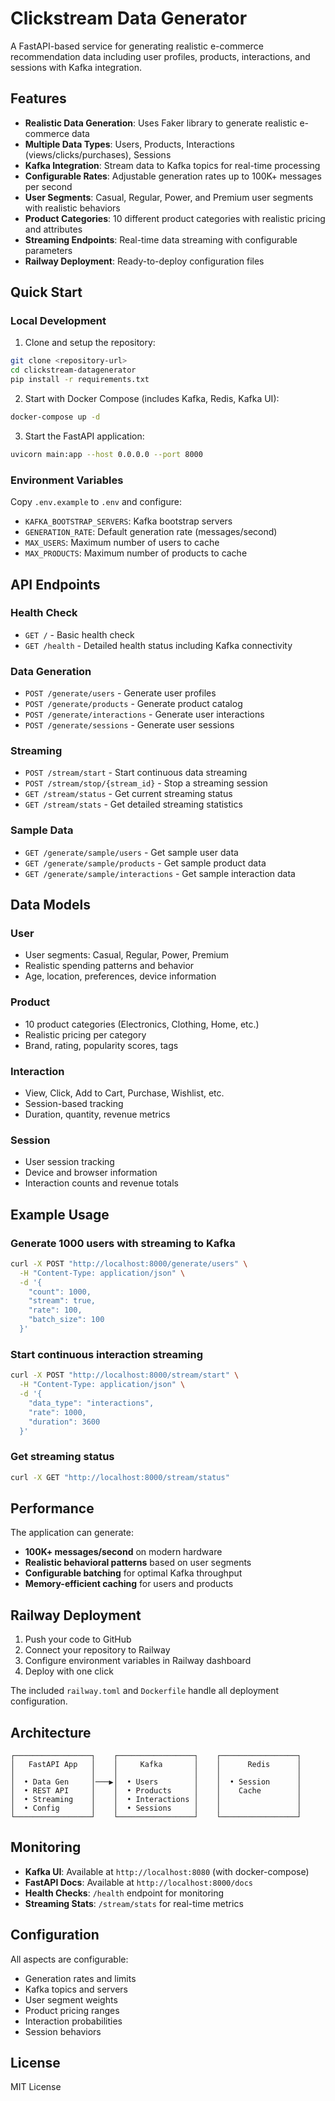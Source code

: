 # Clickstream Data Generator

A FastAPI-based service for generating realistic e-commerce recommendation data including user profiles, products, interactions, and sessions with Kafka integration.

## Features

- **Realistic Data Generation**: Uses Faker library to generate realistic e-commerce data
- **Multiple Data Types**: Users, Products, Interactions (views/clicks/purchases), Sessions
- **Kafka Integration**: Stream data to Kafka topics for real-time processing
- **Configurable Rates**: Adjustable generation rates up to 100K+ messages per second
- **User Segments**: Casual, Regular, Power, and Premium user segments with realistic behaviors
- **Product Categories**: 10 different product categories with realistic pricing and attributes
- **Streaming Endpoints**: Real-time data streaming with configurable parameters
- **Railway Deployment**: Ready-to-deploy configuration files

## Quick Start

### Local Development

1. Clone and setup the repository:
```bash
git clone <repository-url>
cd clickstream-datagenerator
pip install -r requirements.txt
```

2. Start with Docker Compose (includes Kafka, Redis, Kafka UI):
```bash
docker-compose up -d
```

3. Start the FastAPI application:
```bash
uvicorn main:app --host 0.0.0.0 --port 8000
```

### Environment Variables

Copy `.env.example` to `.env` and configure:
- `KAFKA_BOOTSTRAP_SERVERS`: Kafka bootstrap servers
- `GENERATION_RATE`: Default generation rate (messages/second)
- `MAX_USERS`: Maximum number of users to cache
- `MAX_PRODUCTS`: Maximum number of products to cache

## API Endpoints

### Health Check
- `GET /` - Basic health check
- `GET /health` - Detailed health status including Kafka connectivity

### Data Generation
- `POST /generate/users` - Generate user profiles
- `POST /generate/products` - Generate product catalog
- `POST /generate/interactions` - Generate user interactions
- `POST /generate/sessions` - Generate user sessions

### Streaming
- `POST /stream/start` - Start continuous data streaming
- `POST /stream/stop/{stream_id}` - Stop a streaming session
- `GET /stream/status` - Get current streaming status
- `GET /stream/stats` - Get detailed streaming statistics

### Sample Data
- `GET /generate/sample/users` - Get sample user data
- `GET /generate/sample/products` - Get sample product data
- `GET /generate/sample/interactions` - Get sample interaction data

## Data Models

### User
- User segments: Casual, Regular, Power, Premium
- Realistic spending patterns and behavior
- Age, location, preferences, device information

### Product
- 10 product categories (Electronics, Clothing, Home, etc.)
- Realistic pricing per category
- Brand, rating, popularity scores, tags

### Interaction
- View, Click, Add to Cart, Purchase, Wishlist, etc.
- Session-based tracking
- Duration, quantity, revenue metrics

### Session
- User session tracking
- Device and browser information
- Interaction counts and revenue totals

## Example Usage

### Generate 1000 users with streaming to Kafka
```bash
curl -X POST "http://localhost:8000/generate/users" \
  -H "Content-Type: application/json" \
  -d '{
    "count": 1000,
    "stream": true,
    "rate": 100,
    "batch_size": 100
  }'
```

### Start continuous interaction streaming
```bash
curl -X POST "http://localhost:8000/stream/start" \
  -H "Content-Type: application/json" \
  -d '{
    "data_type": "interactions",
    "rate": 1000,
    "duration": 3600
  }'
```

### Get streaming status
```bash
curl -X GET "http://localhost:8000/stream/status"
```

## Performance

The application can generate:
- **100K+ messages/second** on modern hardware
- **Realistic behavioral patterns** based on user segments
- **Configurable batching** for optimal Kafka throughput
- **Memory-efficient caching** for users and products

## Railway Deployment

1. Push your code to GitHub
2. Connect your repository to Railway
3. Configure environment variables in Railway dashboard
4. Deploy with one click

The included `railway.toml` and `Dockerfile` handle all deployment configuration.

## Architecture

```
┌─────────────────┐    ┌─────────────────┐    ┌─────────────────┐
│   FastAPI App   │    │     Kafka       │    │      Redis      │
│                 │    │                 │    │                 │
│  • Data Gen     │───▶│  • Users        │    │  • Session      │
│  • REST API     │    │  • Products     │    │    Cache        │
│  • Streaming    │    │  • Interactions │    │                 │
│  • Config       │    │  • Sessions     │    │                 │
└─────────────────┘    └─────────────────┘    └─────────────────┘
```

## Monitoring

- **Kafka UI**: Available at `http://localhost:8080` (with docker-compose)
- **FastAPI Docs**: Available at `http://localhost:8000/docs`
- **Health Checks**: `/health` endpoint for monitoring
- **Streaming Stats**: `/stream/stats` for real-time metrics

## Configuration

All aspects are configurable:
- Generation rates and limits
- Kafka topics and servers
- User segment weights
- Product pricing ranges
- Interaction probabilities
- Session behaviors

## License

MIT License